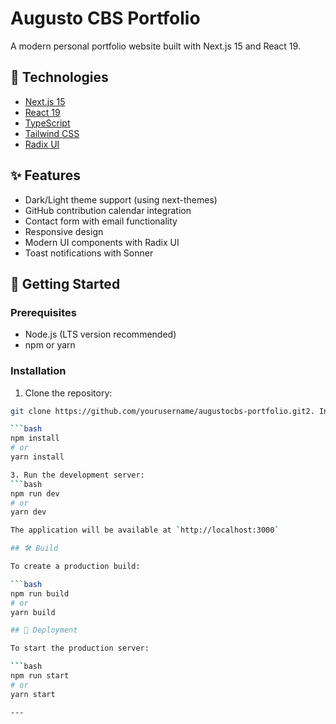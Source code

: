 
# Augusto CBS Portfolio

A modern personal portfolio website built with Next.js 15 and React 19.

## 🚀 Technologies

- [Next.js 15](https://nextjs.org/)
- [React 19](https://react.dev/)
- [TypeScript](https://www.typescriptlang.org/)
- [Tailwind CSS](https://tailwindcss.com/)
- [Radix UI](https://www.radix-ui.com/)

## ✨ Features

- Dark/Light theme support (using next-themes)
- GitHub contribution calendar integration
- Contact form with email functionality
- Responsive design
- Modern UI components with Radix UI
- Toast notifications with Sonner

## 🚀 Getting Started

### Prerequisites

- Node.js (LTS version recommended)
- npm or yarn

### Installation

1. Clone the repository:
```bash
git clone https://github.com/yourusername/augustocbs-portfolio.git2. Install dependencies:

```bash
npm install
# or
yarn install

3. Run the development server:
```bash
npm run dev
# or
yarn dev

The application will be available at `http://localhost:3000`

## 🛠️ Build

To create a production build:

```bash
npm run build
# or
yarn build

## 🚀 Deployment

To start the production server:

```bash
npm run start
# or
yarn start

---

